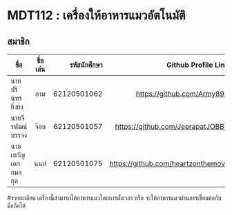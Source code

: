 # MDT112 : เครื่องให้อาหารแมวอัตโนมัติ


## สมาชิก



| ชื่อ       | ชื่อเล่น| รหัสนักศึกษา |Github Profile Link|
| ------------- |:-------------:| -----:|----:|
| นายปรินทร ยิ่งยง   | อาม | 62120501062 |https://github.com/Army898 |
| นายจีรพัฒน์ บรรจง      | จ๊อบ     |   62120501057 |https://github.com/JeerapatJOBBY|
| นายเทวัญ เอกกมลกุล |  นนท์  |  62120501075  |https://github.com/heartzonthemove|

#รายละเอียด
เครื่องนี้สามารถให้อาหารแมวโดยการตั้งเวลา หรือ จะให้อาหารแมวผ่านการเชื่อมต่อกับมือถือได้
